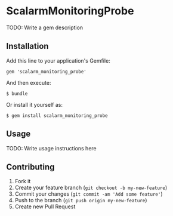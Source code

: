 # ScalarmMonitoringProbe

TODO: Write a gem description

## Installation

Add this line to your application's Gemfile:

    gem 'scalarm_monitoring_probe'

And then execute:

    $ bundle

Or install it yourself as:

    $ gem install scalarm_monitoring_probe

## Usage

TODO: Write usage instructions here

## Contributing

1. Fork it
2. Create your feature branch (`git checkout -b my-new-feature`)
3. Commit your changes (`git commit -am 'Add some feature'`)
4. Push to the branch (`git push origin my-new-feature`)
5. Create new Pull Request

